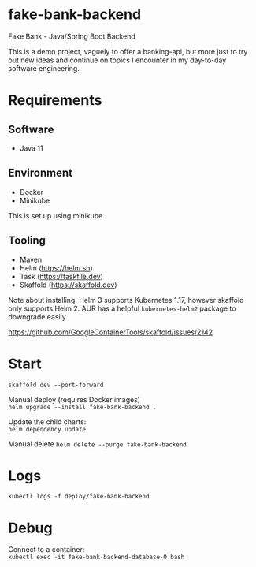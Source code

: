 # fake-bank-backend
Fake Bank - Java/Spring Boot Backend

This is a demo project, vaguely to offer a banking-api, but more just to try out new ideas and continue on topics I encounter in my day-to-day software engineering.

# Requirements
## Software
* Java 11

## Environment
* Docker
* Minikube

This is set up using minikube.

## Tooling
* Maven
* Helm (https://helm.sh)
* Task (https://taskfile.dev)
* Skaffold (https://skaffold.dev)

Note about installing: Helm 3 supports Kubernetes 1.17, however skaffold only supports Helm 2.
AUR has a helpful `kubernetes-helm2` package to downgrade easily.

https://github.com/GoogleContainerTools/skaffold/issues/2142 

# Start
`skaffold dev --port-forward`

Manual deploy (requires Docker images)  
`helm upgrade --install fake-bank-backend .`

Update the child charts:  
`helm dependency update`

Manual delete
`helm delete --purge fake-bank-backend`

# Logs
`kubectl logs -f deploy/fake-bank-backend`

# Debug
Connect to a container:  
`kubectl exec -it fake-bank-backend-database-0 bash`
